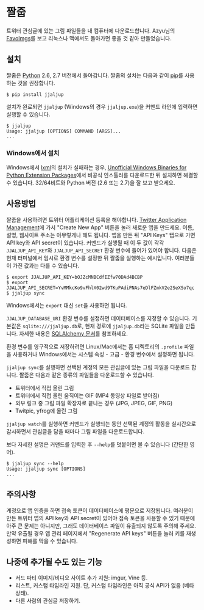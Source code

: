 짤줍
====

트위터 관심글에 있는 그림 파일들을 내 컴퓨터에 다운로드합니다.
Azyu님의 [FavoImgs](https://github.com/azyu/FavoImgs/)를 보고 리눅스나 맥에서도 돌아가면
좋을 것 같아 만들었습니다.


설치
----

짤줍은 [Python](https://www.python.org/download/) 2.6, 2.7 버전에서 돌아갑니다.
짤줍의 설치는 다음과 같이 [pip](http://pip.readthedocs.org/en/latest/installing.html)를
사용하는 것을 권장합니다.

    $ pip install jjaljup

설치가 완료되면 `jjaljup` (Windows의 경우 `jjaljup.exe`)을 커맨드 라인에 입력하면 실행할 수
있습니다.

    $ jjaljup
    Usage: jjaljup [OPTIONS] COMMAND [ARGS]...
    ...

### Windows에서 설치

Windows에서 [lxml](http://lxml.de)의 설치가 실패하는 경우,
[Unofficial Windows Binaries for Python Extension Packages](http://www.lfd.uci.edu/~gohlke/pythonlibs/#lxml)에서
비공식 인스톨러를 다운로드한 뒤 설치하면 해결할 수 있습니다. 32/64비트와 Python 버전 (2.6 또는
2.7)을 잘 보고 받으세요.


사용방법
--------

짤줍을 사용하려면 트위터 어플리케이션 등록을 해야합니다.
[Twitter Application Management](https://apps.twitter.com/)에 가서
"Create New App" 버튼을 눌러 새로운 앱을 만드세요. 이름, 설명, 웹사이트 주소는 아무렇게나 해도
됩니다. 앱을 만든 뒤 "API Keys" 탭으로 가면 API key와 API secret이 있습니다. 커맨드가 실행될
때 이 두 값이 각각 `JJALJUP_API_KEY`와 `JJALJUP_API_SECRET` 환경 변수에 들어가
있어야 합니다. 다음은 현재 터미널에서 임시로 환경 변수를 설정한 뒤 짤줍을 실행하는 예시입니다. 여러분들이
가진 값과는 다를 수 있습니다.

    $ export JJALJUP_API_KEY=bOJZcMNBCdfIZfw70DAd4BCBP
    $ export JJALJUP_API_SECRET=YvMMkcKo9vFhlX02wd9TKuPAdiPNAs7eDlFZmkV2e2SeXSo7qc
    $ jjaljup sync

Windows에서는 `export` 대신 `set`을 사용하면 됩니다.

`JJALJUP_DATABASE_URI` 환경 변수를 설정하면 데이터베이스를 지정할 수 있습니다. 기본값은
`sqlite:///jjaljup.db`로, 현재 경로에 `jjaljup.db`라는 SQLite 파일을 만듭니다.
자세한 내용은 [SQLAlchemy 문서](http://docs.sqlalchemy.org/en/rel_0_9/core/engines.html#database-urls)를
참조하세요.

환경 변수를 영구적으로 저장하려면 Linux/Mac에서는 홈 디렉토리의 `.profile` 파일을 사용하거나
Windows에서는 시스템 속성 - 고급 - 환경 변수에서 설정하면 됩니다.

`jjaljup sync`를 실행하면 선택된 계정의 모든 관심글에 있는 그림 파일을 다운로드 합니다.
짤줍은 다음과 같은 종류의 파일들을 다운로드할 수 있습니다.

* 트위터에서 직접 올린 그림
* 트위터에서 직접 올린 움직이는 GIF (MP4 동영상 파일로 받아짐)
* 외부 링크 중 그림 파일 확장자로 끝나는 경우 (JPG, JPEG, GIF, PNG)
* Twitpic, yfrog에 올린 그림

`jjaljup watch`를 실행하면 커맨드가 실행되는 동안 선택된 계정의 활동을 실시간으로 감시하면서
관심글을 담을 때마다 그림 파일을 다운로드합니다.

보다 자세한 설명은 커맨드를 입력한 후 `--help`를 덧붙이면 볼 수 있습니다 (간단한 영어).

    $ jjaljup sync --help
    Usage: jjaljup sync [OPTIONS]
    ...


주의사항
--------

계정으로 앱 인증을 하면 접속 토큰이 데이터베이스에 평문으로 저장됩니다. 여러분이 만든 트위터 앱의 API
key와 API secret이 있어야 접속 토큰을 사용할 수 있기 때문에 아주 큰 문제는 아니지만, 그래도
데이터베이스 파일이 유출되지 않도록 주의해 주세요. 만약 유출될 경우 앱 관리 페이지에서 "Regenerate
API keys" 버튼을 눌러 키를 재생성하면 피해를 막을 수 있습니다.


나중에 추가될 수도 있는 기능
----------------------------

* 서드 파티 이미지/비디오 사이트 추가 지원: imgur, Vine 등.
* 리스트, 커스텀 타임라인 지원. 단, 커스텀 타임라인은 아직 공식 API가 없음 (베타 상태).
* 다른 사람의 관심글 저장하기.
